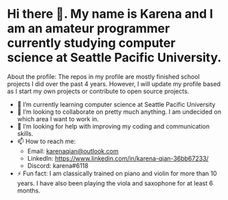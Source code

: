 # Hi there 👋. My name is Karena and I am an amateur programmer currently studying computer science at Seattle Pacific University.
About the profile: The repos in my profile are mostly finished school projects I did over the past 4 years. However, I will update my profile based as I start my own projects or contribute to open source projects.

- 🌱 I’m currently learning computer science at Seattle Pacific University
- 👯 I’m looking to collaborate on pretty much anything. I am undecided on which area I want to work in.
- 🤔 I’m looking for help with improving my coding and communication skills.
- 📫 How to reach me: 
  - Email: karenaqian@outlook.com
  - LinkedIn: https://www.linkedin.com/in/karena-qian-36bb67233/
  - Discord: karena#6118
- ⚡ Fun fact: I am classically trained on piano and violin for more than 10 years. I have also been playing the viola and saxophone for at least 6 months.

<!--
**YiJiePV/YiJiePV** is a ✨ _special_ ✨ repository because its `README.md` (this file) appears on your GitHub profile.

Here are some ideas to get you started:

- 🔭 I’m currently working on ...
- 🌱 I’m currently learning ...
- 👯 I’m looking to collaborate on ...
- 🤔 I’m looking for help with ...
- 💬 Ask me about ...
- 📫 How to reach me: ...
- 😄 Pronouns: ...
- ⚡ Fun fact: ...
-->
